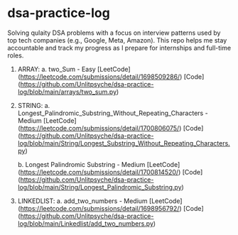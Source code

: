 # dsa-practice-log
Solving qulaity DSA problems with a focus on interview patterns used by top tech companies (e.g., Google, Meta, Amazon).
This repo helps me stay accountable and track my progress as I prepare for internships and full-time roles.

1. ARRAY:
   a. two_Sum - Easy
   [LeetCode] (https://leetcode.com/submissions/detail/1698509286/)
   [Code] (https://github.com/Unlitpsyche/dsa-practice-log/blob/main/arrays/two_sum.py)

2. STRING:
   a. Longest_Palindromic_Substring_Without_Repeating_Characters - Medium
   [LeetCode] (https://leetcode.com/submissions/detail/1700806075/)
   [Code] (https://github.com/Unlitpsyche/dsa-practice-log/blob/main/String/Longest_Substring_Without_Repeating_Characters.py)

   b. Longest Palindromic Substring - Medium
   [LeetCode] (https://leetcode.com/submissions/detail/1700814520/)
   [Code] (https://github.com/Unlitpsyche/dsa-practice-log/blob/main/String/Longest_Palindromic_Substring.py)

3. LINKEDLIST:
  a. add_two_numbers - Medium
  [LeetCode] (https://leetcode.com/submissions/detail/1698956792/)
  [Code] (https://github.com/Unlitpsyche/dsa-practice-log/blob/main/Linkedlist/add_two_numbers.py)
